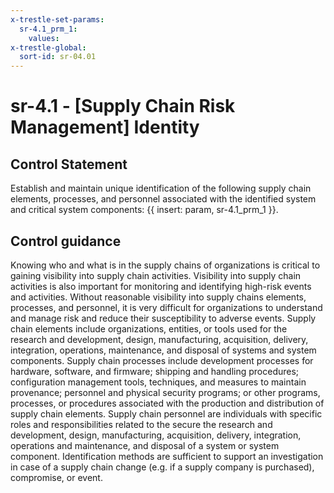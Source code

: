 ```yaml
---
x-trestle-set-params:
  sr-4.1_prm_1:
    values:
x-trestle-global:
  sort-id: sr-04.01
---
```


# sr-4.1 - \[Supply Chain Risk Management\] Identity

## Control Statement

Establish and maintain unique identification of the following supply chain elements, processes, and personnel associated with the identified system and critical system components: {{ insert: param, sr-4.1_prm_1 }}.

## Control guidance

Knowing who and what is in the supply chains of organizations is critical to gaining visibility into supply chain activities. Visibility into supply chain activities is also important for monitoring and identifying high-risk events and activities. Without reasonable visibility into supply chains elements, processes, and personnel, it is very difficult for organizations to understand and manage risk and reduce their susceptibility to adverse events. Supply chain elements include organizations, entities, or tools used for the research and development, design, manufacturing, acquisition, delivery, integration, operations, maintenance, and disposal of systems and system components. Supply chain processes include development processes for hardware, software, and firmware; shipping and handling procedures; configuration management tools, techniques, and measures to maintain provenance; personnel and physical security programs; or other programs, processes, or procedures associated with the production and distribution of supply chain elements. Supply chain personnel are individuals with specific roles and responsibilities related to the secure the research and development, design, manufacturing, acquisition, delivery, integration, operations and maintenance, and disposal of a system or system component. Identification methods are sufficient to support an investigation in case of a supply chain change (e.g. if a supply company is purchased), compromise, or event.
